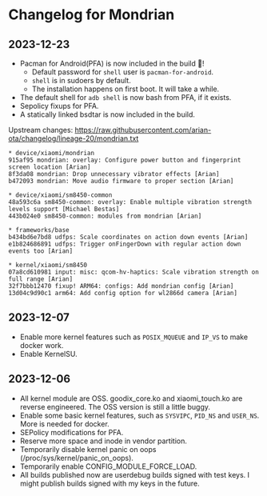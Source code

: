 # Changelog for Mondrian

## 2023-12-23

- Pacman for Android(PFA) is now included in the build :tada:!
    - Default password for `shell` user is `pacman-for-android`.
    - `shell` is in sudoers by default.
    - The installation happens on first boot. It will take a while.
- The default shell for `adb shell` is now bash from PFA, if it exists.
- Sepolicy fixups for PFA.
- A statically linked bsdtar is now included in the build.

Upstream changes: https://raw.githubusercontent.com/arian-ota/changelog/lineage-20/mondrian.txt

```
* device/xiaomi/mondrian
915af95 mondrian: overlay: Configure power button and fingerprint screen location [Arian]
8f3da08 mondrian: Drop unnecessary vibrator effects [Arian]
b472093 mondrian: Move audio firmware to proper section [Arian]

* device/xiaomi/sm8450-common
48a593c6a sm8450-common: overlay: Enable multiple vibration strength levels support [Michael Bestas]
443b024e0 sm8450-common: modules from mondrian [Arian]

* frameworks/base
b434bd6e7bd8 udfps: Scale coordinates on action down events [Arian]
e1b824686891 udfps: Trigger onFingerDown with regular action down events too [Arian]

* kernel/xiaomi/sm8450
07a8cd610981 input: misc: qcom-hv-haptics: Scale vibration strength on full range [Arian]
32f7bbb12470 fixup! ARM64: configs: Add mondrian config [Arian]
13d04c9d90c1 arm64: Add config option for wl2866d camera [Arian] 
```

## 2023-12-07

- Enable more kernel features such as `POSIX_MQUEUE` and `IP_VS` to make docker work.
- Enable KernelSU.


## 2023-12-06

- All kernel module are OSS. goodix_core.ko and xiaomi_touch.ko are reverse engineered. The OSS version is still a little buggy.
- Enable some basic kernel features, such as `SYSVIPC`, `PID_NS` and `USER_NS`. More is needed for docker.
- SEPolicy modifications for PFA.
- Reserve more space and inode in vendor partition.
- Temporarily disable kernel panic on oops (/proc/sys/kernel/panic_on_oops).
- Temporarily enable CONFIG_MODULE_FORCE_LOAD.
- All builds published now are userdebug builds signed with test keys. I might publish builds signed with my keys in the future.
